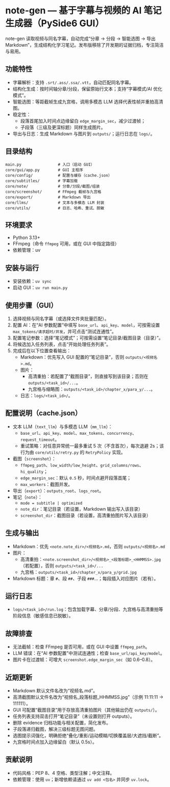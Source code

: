 # note-gen — 基于字幕与视频的 AI 笔记生成器（PySide6 GUI）

note-gen 读取视频与同名字幕，自动完成“分章 → 分段 → 智能选图 → 导出 Markdown”，生成结构化学习笔记。发布版移除了开发期的证据归档，专注简洁与易用。

## 功能特性
- 字幕解析：支持 `.srt/.ass/.ssa/.vtt`，自动匹配同名字幕。
- 结构化生成：按时间轴分章/分段，保留原始行文本；支持“字幕模式/AI 优化模式”。
- 智能选图：等距截帧生成九宫格，调用多模态 LLM 选择代表性帧并重拍高清图。
- 稳定性：
  - 段落首尾加入时间点边缘留白 `edge_margin_sec`，减少过渡帧；
  - 子段落（三级及更深标题）同样生成图片。
- 导出与日志：生成 Markdown 与图片到 `outputs/`；运行日志在 `logs/`。

## 目录结构
```
main.py                # 入口（启动 GUI）
core/gui/app.py        # GUI 主程序
core/config/           # 配置与缓存（cache.json）
core/subtitles/        # 字幕加载
core/note/             # 分章/分段/截图/组装
core/screenshot/       # FFmpeg 截帧与九宫格
core/export/           # Markdown 导出
core/llms/             # 文本与多模态 LLM 封装
core/utils/            # 日志、哈希、重试、脱敏
```

## 环境要求
- Python 3.13+
- FFmpeg（命令 `ffmpeg` 可用，或在 GUI 中指定路径）
- 依赖管理：uv

## 安装与运行
- 安装依赖：`uv sync`
- 启动 GUI：`uv run main.py`

## 使用步骤（GUI）
1) 选择视频与同名字幕（或选择文件夹批量匹配）。
2) 配置 AI：在“AI 参数配置”中填写 `base_url`、`api_key`、`model`，可按需设置 `max_tokens/请求超时/并发`，并可点击“测试连通性”。
3) 配置笔记参数：选择“笔记模式”；可按需设置“笔记目录/截图目录（目录）”。
4) 将候选加入任务列表，点击“开始处理任务列表”。
5) 完成后在以下位置查看输出：
   - Markdown：优先写入 GUI 配置的“笔记目录”，否则 `outputs/<视频名>.md`。
   - 图片：
     - 高清重拍：若配置了“截图目录”，则直接写到该目录；否则在 `outputs/<task_id>/...`。
     - 九宫格与缩略图：`outputs/<task_id>/chapter_x/para_y/...`。
   - 日志：`logs/<task_id>/`。

## 配置说明（cache.json）
- 文本 LLM（`text_llm`）与多模态 LLM（`mm_llm`）：
  - `base_url`、`api_key`、`model`、`max_tokens`、`concurrency`、`request_timeout`。
  - 重试策略：对任意异常统一最多重试 5 次（不含首次），每次退避 2s；该行为由 `core/utils/retry.py` 的 `RetryPolicy` 实现。
- 截图（`screenshot`）：
  - `ffmpeg_path`、`low_width/low_height`、`grid_columns/rows`、`hi_quality`；
  - `edge_margin_sec`：默认 `0.5` 秒，时间点避开段落首尾；
  - `max_workers`：截图并发。
- 导出（`export`）：`outputs_root`、`logs_root`。
- 笔记（`note`）：
  - `mode = subtitle | optimized`
  - `note_dir`：笔记目录（若设置，Markdown 输出写入该目录）
  - `screenshot_dir`：截图目录（若设置，高清重拍图片写入该目录）

## 生成与输出
- Markdown：优先 `<note.note_dir>/<视频名>.md`，否则 `outputs/<视频名>.md`
- 图片：
  - 高清重拍：`<note.screenshot_dir>/<视频名>_<段落标题>_<HHMMSS>.jpg`（若配置），否则 `outputs/<task_id>/...`
  - 九宫格：`outputs/<task_id>/chapter_x/para_y/grid.jpg`
- Markdown 标题：章 `#`、段 `##`、子段 `###`…；每段插入对应图片（若有）。

## 运行日志
- `logs/<task_id>/run.log`：包含加载字幕、分章/分段、九宫格与高清重拍等阶段信息（敏感信息已脱敏）。

## 故障排查
- 无法截帧：检查 FFmpeg 是否可用，或在 GUI 中设置 `ffmpeg_path`。
- LLM 错误：在“AI 参数配置”中测试连通性；检查 `base_url/api_key/model`。
- 图片卡在过渡帧：可增大 `screenshot.edge_margin_sec`（如 0.6–0.8）。

## 近期更新
- Markdown 默认文件名改为“视频名.md”。
- 高清截图默认文件名改为“视频名_段落标题_HHMMSS.jpg”（示例 11:11:11 → 111111）。
- GUI 可配置“截图目录”用于存放高清重拍图片（其他输出仍在 `outputs/`）。
- 任务列表支持双击打开“笔记目录”（未设置则打开 outputs）。
- 删除 evidence 归档功能与相关配置，简化发布。
- 子段落递归截图，解决三级标题无图问题。
- 选图提示词强化，明确拒绝“叠化/重影/运动模糊/切换覆盖层/大遮挡/截断”。
- 九宫格时间点加入边缘留白（默认 0.5s）。

## 贡献说明
- 代码风格：PEP 8、4 空格、类型注解；中文注释。
- 依赖管理：使用 `uv`；新增依赖请通过 `uv add <包名>` 并同步 `uv.lock`。
